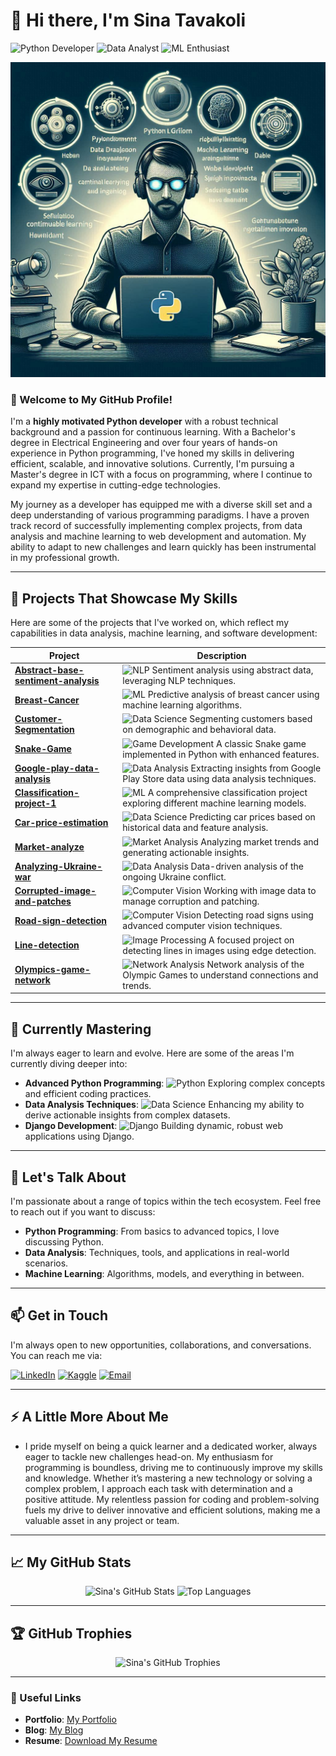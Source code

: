 # 👋 Hi there, I'm Sina Tavakoli

![Python Developer](https://img.shields.io/badge/Python_Developer-%2336BCF7?style=for-the-badge&logo=python&logoColor=white)
![Data Analyst](https://img.shields.io/badge/Data_Analyst-%23F7DF1E?style=for-the-badge&logo=data%20analyst&logoColor=white)
![ML Enthusiast](https://img.shields.io/badge/ML_Enthusiast-%23FF6F61?style=for-the-badge&logo=machine%20learning&logoColor=white)

![Banner](https://github.com/sntk-76/sntk-76/blob/main/assets/_57475d54-6d09-41bd-a96a-4d116609c547.jfif)

### 🚀 Welcome to My GitHub Profile!

I'm a **highly motivated Python developer** with a robust technical background and a passion for continuous learning. With a Bachelor's degree in Electrical Engineering and over four years of hands-on experience in Python programming, I've honed my skills in delivering efficient, scalable, and innovative solutions. Currently, I'm pursuing a Master's degree in ICT with a focus on programming, where I continue to expand my expertise in cutting-edge technologies.

My journey as a developer has equipped me with a diverse skill set and a deep understanding of various programming paradigms. I have a proven track record of successfully implementing complex projects, from data analysis and machine learning to web development and automation. My ability to adapt to new challenges and learn quickly has been instrumental in my professional growth.

---

## 🔭 Projects That Showcase My Skills

Here are some of the projects that I've worked on, which reflect my capabilities in data analysis, machine learning, and software development:

| **Project** | **Description** |
|-------------|-----------------|
| [**Abstract-base-sentiment-analysis**](https://github.com/sntk-76/Abstract-base-sentiment-analysis) | ![NLP](https://img.shields.io/badge/-NLP-blue) Sentiment analysis using abstract data, leveraging NLP techniques. |
| [**Breast-Cancer**](https://github.com/sntk-76/Breast-Cancer) | ![ML](https://img.shields.io/badge/-Machine%20Learning-red) Predictive analysis of breast cancer using machine learning algorithms. |
| [**Customer-Segmentation**](https://github.com/sntk-76/Customer-Segmentation) | ![Data Science](https://img.shields.io/badge/-Data%20Science-orange) Segmenting customers based on demographic and behavioral data. |
| [**Snake-Game**](https://github.com/sntk-76/Snake-Game) | ![Game Development](https://img.shields.io/badge/-Game%20Development-green) A classic Snake game implemented in Python with enhanced features. |
| [**Google-play-data-analysis**](https://github.com/sntk-76/google-play-data-analysis) | ![Data Analysis](https://img.shields.io/badge/-Data%20Analysis-yellow) Extracting insights from Google Play Store data using data analysis techniques. |
| [**Classification-project-1**](https://github.com/sntk-76/Classification-project-1) | ![ML](https://img.shields.io/badge/-Machine%20Learning-red) A comprehensive classification project exploring different machine learning models. |
| [**Car-price-estimation**](https://github.com/sntk-76/car-price-estimation) | ![Data Science](https://img.shields.io/badge/-Data%20Science-orange) Predicting car prices based on historical data and feature analysis. |
| [**Market-analyze**](https://github.com/sntk-76/Market-analyze) | ![Market Analysis](https://img.shields.io/badge/-Market%20Analysis-purple) Analyzing market trends and generating actionable insights. |
| [**Analyzing-Ukraine-war**](https://github.com/sntk-76/analyzing-Ukraine-war) | ![Data Analysis](https://img.shields.io/badge/-Data%20Analysis-yellow) Data-driven analysis of the ongoing Ukraine conflict. |
| [**Corrupted-image-and-patches**](https://github.com/sntk-76/corrupted-image-and-patches) | ![Computer Vision](https://img.shields.io/badge/-Computer%20Vision-blue) Working with image data to manage corruption and patching. |
| [**Road-sign-detection**](https://github.com/sntk-76/road-sign-detection) | ![Computer Vision](https://img.shields.io/badge/-Computer%20Vision-blue) Detecting road signs using advanced computer vision techniques. |
| [**Line-detection**](https://github.com/sntk-76/line-detection) | ![Image Processing](https://img.shields.io/badge/-Image%20Processing-lightblue) A focused project on detecting lines in images using edge detection. |
| [**Olympics-game-network**](https://github.com/sntk-76/olympics-game-network) | ![Network Analysis](https://img.shields.io/badge/-Network%20Analysis-violet) Network analysis of the Olympic Games to understand connections and trends. |

---

## 🌱 Currently Mastering

I'm always eager to learn and evolve. Here are some of the areas I'm currently diving deeper into:

- **Advanced Python Programming**: ![Python](https://img.shields.io/badge/-Python-blue) Exploring complex concepts and efficient coding practices.
- **Data Analysis Techniques**: ![Data Science](https://img.shields.io/badge/-Data%20Science-orange) Enhancing my ability to derive actionable insights from complex datasets.
- **Django Development**: ![Django](https://img.shields.io/badge/-Django-green) Building dynamic, robust web applications using Django.

---

## 💬 Let's Talk About

I'm passionate about a range of topics within the tech ecosystem. Feel free to reach out if you want to discuss:

- **Python Programming**: From basics to advanced topics, I love discussing Python.
- **Data Analysis**: Techniques, tools, and applications in real-world scenarios.
- **Machine Learning**: Algorithms, models, and everything in between.

---

## 📫 Get in Touch

I'm always open to new opportunities, collaborations, and conversations. You can reach me via:

[![LinkedIn](https://img.shields.io/badge/-LinkedIn-blue?style=flat&logo=Linkedin&logoColor=white)](https://www.linkedin.com/in/sina-tavakoli-b25ba6224/)
[![Kaggle](https://img.shields.io/badge/-Kaggle-blue?style=flat&logo=Kaggle&logoColor=white)](https://www.kaggle.com/sinatavakoli)
[![Email](https://img.shields.io/badge/Email-D14836?style=flat&logo=gmail&logoColor=white)](mailto:sina.tvk.1997@gmail.com)

---

## ⚡ A Little More About Me

- I pride myself on being a quick learner and a dedicated worker, always eager to tackle new challenges head-on. My enthusiasm for programming is boundless, driving me to continuously improve my skills and knowledge. Whether it’s mastering a new technology or solving a complex problem, I approach each task with determination and a positive attitude. My relentless passion for coding and problem-solving fuels my drive to deliver innovative and efficient solutions, making me a valuable asset in any project or team.

---

## 📈 My GitHub Stats

<p align="center">
  <img src="https://github-readme-stats.vercel.app/api?username=sntk-76&show_icons=true&theme=radical" alt="Sina's GitHub Stats" />
  <img src="https://github-readme-stats.vercel.app/api/top-langs/?username=sntk-76&layout=compact&theme=radical" alt="Top Languages" />
</p>

---

## 🏆 GitHub Trophies

<p align="center">
  <img src="https://github-profile-trophy.vercel.app/?username=sntk-76&theme=radical" alt="Sina's GitHub Trophies" />
</p>

---

### 🔗 Useful Links

- **Portfolio**: [My Portfolio](#)
- **Blog**: [My Blog](#)
- **Resume**: [Download My Resume](https://github.com/sntk-76/sntk-76/blob/main/assets/O_resume.pdf)
